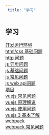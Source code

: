 ```yaml
---
 title: "学习"
---
```


## 学习

<i class="el-icon-folder"></i> [开发运行环境](/learns/dev-prod-env)    
<i class="el-icon-folder"></i> [html/css 基础问题](/learns/html-css)    
<i class="el-icon-folder"></i> [http 问题](/learns/http)    
<i class="el-icon-folder"></i> [js 异步问题](/learns/js-asyn)    
<i class="el-icon-folder"></i> [js 基础问题](/learns/js-base)    
<i class="el-icon-folder"></i> [js 常见问题](/learns/js-faq)    
<i class="el-icon-folder"></i> [js web api问题](/learns/js-web-api)    
<i class="el-icon-folder"></i> [项目](/learns/project)    
<i class="el-icon-folder"></i> [vuejs 常见问题](/learns/vuejs-faq)    
<i class="el-icon-folder"></i> [vuejs 原理解说](/learns/vuejs-principle)    
<i class="el-icon-folder"></i> [vuejs 使用问题](/learns/vuejs-use)    
<i class="el-icon-folder"></i> [vuejs 3 基本了解](/learns/vuejs3-base)    
<i class="el-icon-folder"></i> [webpack](/learns/webpack)    
<i class="el-icon-folder"></i> [webpack 常见问题](/learns/webpack-faq)    
